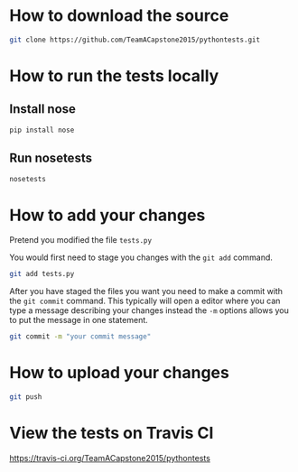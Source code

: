 # How to download the source

```sh
git clone https://github.com/TeamACapstone2015/pythontests.git
```

# How to run the tests locally

## Install nose

```sh
pip install nose
```

## Run nosetests

```sh
nosetests
```

# How to add your changes

Pretend you modified the file `tests.py`

You would first need to stage you changes with the `git add` command.

```sh
git add tests.py
```

After you have staged the files you want you need to make a commit with
the `git commit` command. This typically will open a editor where you
can type a message describing your changes instead the `-m` options
allows you to put the message in one statement.

```sh
git commit -m "your commit message"
```

# How to upload your changes

```sh
git push
```

# View the tests on Travis CI

https://travis-ci.org/TeamACapstone2015/pythontests
